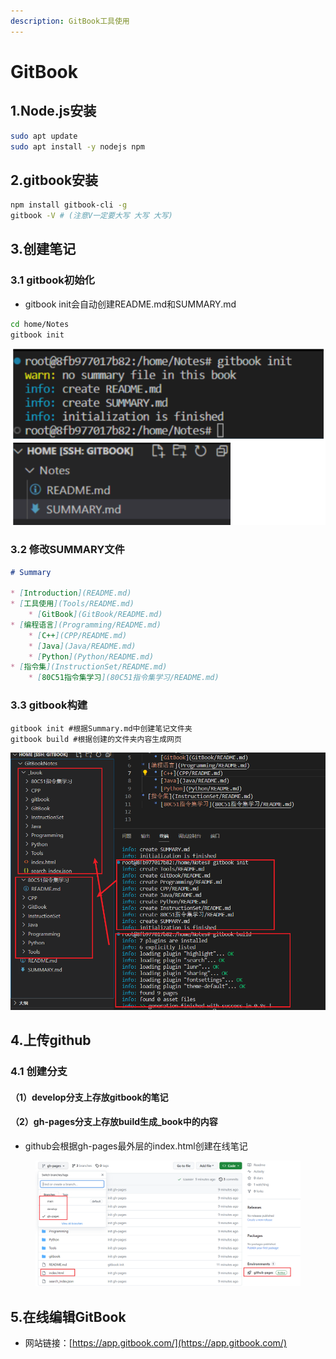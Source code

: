 ```yaml
---
description: GitBook工具使用
---
```


# GitBook

## 1.Node.js安装

```sh
sudo apt update
sudo apt install -y nodejs npm
```

## 2.gitbook安装

```sh
npm install gitbook-cli -g
gitbook -V # (注意V一定要大写 大写 大写)
```

## 3.创建笔记

### 3.1 gitbook初始化

* gitbook init会自动创建README.md和SUMMARY.md

```sh
cd home/Notes
gitbook init
```

![gitbook初始化](image/gitbook初始化.png)

### 3.2 修改SUMMARY文件

```markdown
# Summary

* [Introduction](README.md)
* [工具使用](Tools/README.md)
    * [GitBook](GitBook/README.md)
* [编程语言](Programming/README.md)
    * [C++](CPP/README.md)
    * [Java](Java/README.md)
    * [Python](Python/README.md)
* [指令集](InstructionSet/README.md)
    * [80C51指令集学习](80C51指令集学习/README.md)
```

### 3.3 gitbook构建

```Shell
gitbook init #根据Summary.md中创建笔记文件夹
gitbook build #根据创建的文件夹内容生成网页
```

![gitbook构建](image/gitbook构建.png)

## 4.上传github

### 4.1 创建分支

#### （1）develop分支上存放gitbook的笔记

#### （2）gh-pages分支上存放build生成\_book中的内容

* github会根据gh-pages最外层的index.html创建在线笔记

&#x20;

<figure><img src="image/上传github.png" alt=""><figcaption></figcaption></figure>

## 5.在线编辑GitBook

* 网站链接：[https://app.gitbook.com/](https://app.gitbook.com/)

